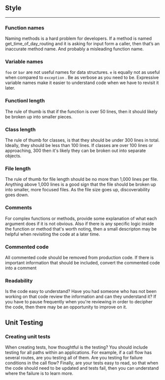 ##  Style
------
### **Function names**

Naming methods is a hard problem for developers. If a method is named get_time_of_day_routing and it is asking for input form a caller, then that’s an inaccurate method name. And probably a misleading function name.

### **Variable names**
`foo` or `bar` are not useful names for data structures. `e` is equally not as useful when compared to `exception` . Be as verbose as you need to be. Expressive variable names make it easier to understand code when we have to revisit it later.

### **Functionl length**
The rule of thumb is that if the function is over 50 lines, then it should likely be broken up into smaller pieces.

### **Class length** 
The rule of thumb for classes, is that they should be under 300 lines in total. Ideally, they should be less than 100 lines. If classes are over 100 lines or approaching, 300 then it's likely they can be broken out into separate objects.

### **File length** 
The rule of thumb for file length should be no more than 1,000 lines per file. Anything above 1,000 lines is a good sign that the file should be broken up into smaller, more focused files. As the file size goes up, discoverability goes down.

### **Comments**
For complex functions or methods, provide some explanation of what each argument does if it is not obvious. Also if there is any specific logic inside the function or method that's worth noting, then a small descripton may be helpful when revisiting the code at a later time.

### **Commented code** 
All commented code should be removed from production code. If there is important information that should be included, convert the commented code into a comment

### **Readability**
Is  the code easy to understand? Have you had someone who has not been working on that code review the information and can they understand it? If you have to pause frequently when you're reviewing in order to decipher the code, then there may be an opportunity to improve on it.

## Unit Testing
### Creating unit tests
When creating tests, how thoughtful is the testing? You should include testing for all paths within an applications. For example, if a call flow has several routes, are you testing all of them. Are you testing for failure conditions in the call flow? Finally, are your tests easy to read, so that when the code should need to be updated and tests fail, then you can understand where the failure is to learn more.



